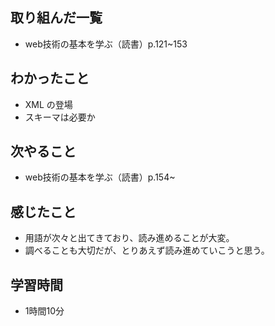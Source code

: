 ## 取り組んだ一覧
- web技術の基本を学ぶ（読書）p.121~153
## わかったこと
- XML の登場
- スキーマは必要か
## 次やること
- web技術の基本を学ぶ（読書）p.154~
## 感じたこと
- 用語が次々と出てきており、読み進めることが大変。
- 調べることも大切だが、とりあえず読み進めていこうと思う。
## 学習時間
- 1時間10分
